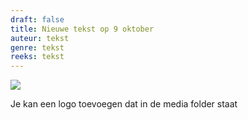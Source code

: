 ```yaml
---
draft: false
title: Nieuwe tekst op 9 oktober
auteur: tekst
genre: tekst
reeks: tekst
---
```

![](/images/skut-logo.png)

Je kan een logo toevoegen dat in de media folder staat